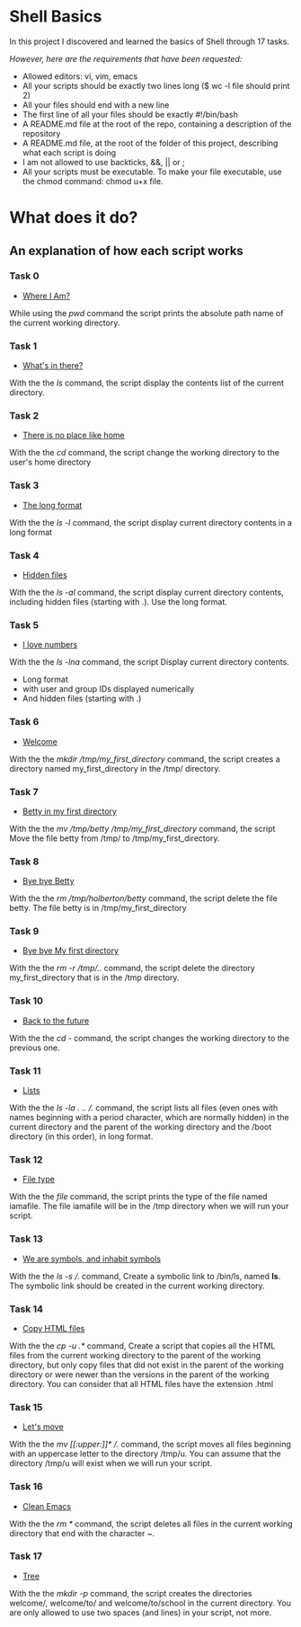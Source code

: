 # Shell Basics

In this project I discovered and learned the basics of Shell through 17 tasks.

*However, here are the requirements that have been requested:*
* Allowed editors: vi, vim, emacs
* All your scripts should be exactly two lines long ($ wc -l file should print 2)
* All your files should end with a new line
* The first line of all your files should be exactly #!/bin/bash
* A README.md file at the root of the repo, containing a description of the repository
* A README.md file, at the root of the folder of this project, describing what each script is doing
* I am not allowed to use backticks, &&, || or ;
* All your scripts must be executable. To make your file executable, use the chmod command: chmod u+x file.




# **What does it do?**

## **An explanation of how each script works**

### **Task 0**
* [Where I Am?](https://github.com/Aluranae/holbertonschool-shell/blob/main/basics/0-current_working_directory)

While using the _pwd_ command the script prints the absolute path name of the current working directory.

### **Task 1**
* [What's in there?](https://github.com/Aluranae/holbertonschool-shell/blob/main/basics/1-listit)

With the the _ls_ command, the script display the contents list of the current directory.

### **Task 2**
* [There is no place like home](https://github.com/Aluranae/holbertonschool-shell/blob/main/basics/2-bring_me_home)

With the the _cd_ command, the script change the working directory to the user's home directory

### **Task 3**
* [The long format](https://github.com/Aluranae/holbertonschool-shell/blob/main/basics/3-listfiles)

With the the _ls -l_ command, the script display current directory contents in a long format

### **Task 4**
* [Hidden files](https://github.com/Aluranae/holbertonschool-shell/blob/main/basics/4-listmorefiles)

With the the _ls -al_ command, the script display current directory contents, including hidden files (starting with .). Use the long format.

### **Task 5**
* [I love numbers](https://github.com/Aluranae/holbertonschool-shell/blob/main/basics/5-listfilesdigitonly)

With the the _ls -lna_ command, the script Display current directory contents.
* Long format
* with user and group IDs displayed numerically
* And hidden files (starting with .)

### **Task 6**
* [Welcome](https://github.com/Aluranae/holbertonschool-shell/blob/main/basics/6-firstdirectory)

With the the _mkdir /tmp/my_first_directory_ command, the script creates a directory named my_first_directory in the /tmp/ directory.

### **Task 7**
* [Betty in my first directory](https://github.com/Aluranae/holbertonschool-shell/blob/main/basics/7-movethatfile)

With the the _mv /tmp/betty /tmp/my_first_directory_ command, the script Move the file betty from /tmp/ to /tmp/my_first_directory.

### **Task 8**
* [Bye bye Betty](https://github.com/Aluranae/holbertonschool-shell/blob/main/basics/8-firstdelete)

With the the _rm /tmp/holberton/betty_ command, the script delete the file betty.
The file betty is in /tmp/my_first_directory

### **Task 9**
* [Bye bye My first directory](https://github.com/Aluranae/holbertonschool-shell/blob/main/basics/9-firstdirdeletion)

With the the _rm -r /tmp/.._ command, the script delete the directory my_first_directory that is in the /tmp directory.

### **Task 10**
* [Back to the future](https://github.com/Aluranae/holbertonschool-shell/blob/main/basics/10-back)

With the the _cd -_ command, the script changes the working directory to the previous one.

### **Task 11**
* [Lists](https://github.com/Aluranae/holbertonschool-shell/blob/main/basics/11-lists)

With the the _ls -la . .. /._ command, the script lists all files (even ones with names beginning with a period character, which are normally hidden) in the current directory and the parent of the working
directory and the /boot directory (in this order), in long format.

### **Task 12**
* [File type](https://github.com/Aluranae/holbertonschool-shell/blob/main/basics/12-file_type)

With the the _file_ command, the script prints the type of the file named iamafile. The file iamafile will be in the /tmp directory when we will run your script.

### **Task 13**
* [We are symbols, and inhabit symbols](https://github.com/Aluranae/holbertonschool-shell/blob/main/basics/13-symbolic_link)

With the the _ls -s /._ command, Create a symbolic link to /bin/ls, named __ls__. The symbolic link should be created in the current working directory.

### **Task 14**
* [Copy HTML files](https://github.com/Aluranae/holbertonschool-shell/blob/main/basics/14-copy_html)

With the the _cp -u .*_ command, Create a script that copies all the HTML files from the current working directory to the parent of the working directory, but only copy files that did not exist in the parent of
the working directory or were newer than the versions in the parent of the working directory.
You can consider that all HTML files have the extension .html

### **Task 15**
* [Let's move](https://github.com/Aluranae/holbertonschool-shell/blob/main/basics/15-lets_move)

With the the _mv [[:upper:]]* /._ command, the script moves all files beginning with an uppercase letter to the directory /tmp/u.
You can assume that the directory /tmp/u will exist when we will run your script.

### **Task 16**
* [Clean Emacs](https://github.com/Aluranae/holbertonschool-shell/blob/main/basics/16-clean_emacs)

With the the _rm *_ command, the script deletes all files in the current working directory that end with the character ~.

### **Task 17**
* [Tree](https://github.com/Aluranae/holbertonschool-shell/blob/main/basics/17-tree)

With the the _mkdir -p_ command, the script creates the directories welcome/, welcome/to/ and welcome/to/school in the current directory.
You are only allowed to use two spaces (and lines) in your script, not more.